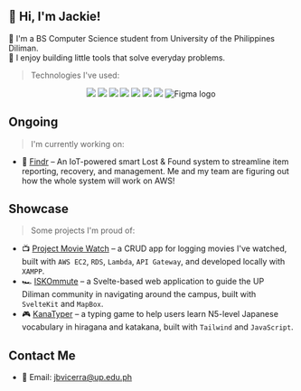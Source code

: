 ## 🌌 Hi, I'm Jackie!
🌻 I'm a BS Computer Science student from University of the Philippines Diliman.  
🔧 I enjoy building little tools that solve everyday problems. 
> Technologies I've used:
<p align="center">
  <img src="https://img.shields.io/badge/AWS-232F3E?style=for-the-badge&logo=amazonaws&logoColor=white" />
  <img src="https://img.shields.io/badge/Svelte-FF3E00?style=for-the-badge&logo=svelte&logoColor=white" />
  <img src="https://img.shields.io/badge/React-20232A?style=for-the-badge&logo=react&logoColor=61DAFB" />  
  <img src="https://img.shields.io/badge/Bootstrap-563D7C?style=for-the-badge&logo=bootstrap&logoColor=white" />
  <img src="https://img.shields.io/badge/Tailwind_CSS-38B2AC?style=for-the-badge&logo=tailwind-css&logoColor=white" />
  <img src="https://img.shields.io/badge/Mapbox-4264FB?style=for-the-badge&logo=mapbox&logoColor=white" />
  <img src="https://img.shields.io/badge/MySQL-005C84?style=for-the-badge&logo=mysql&logoColor=white" />
  <img src="https://img.shields.io/badge/Figma-000000?style=for-the-badge&logo=figma&logoColor=white" alt="Figma logo" />
</p>

## Ongoing
> I'm currently working on:
- 🧸 [Findr](#) – An IoT-powered smart Lost & Found system to streamline item reporting, recovery, and management. Me and my team are figuring out how the whole system will work on AWS!

## Showcase
> Some projects I'm proud of:
- 📺 [Project Movie Watch](https://moviewatch.cloud/Project-Movie-Watch/mymovies/login.php) – a CRUD app for logging movies I've watched, built with `AWS EC2`, `RDS`, `Lambda`, `API Gateway`, and developed locally with `XAMPP`.
- 🏎 [ISKOmmute](https://iskommute.vercel.app/) – a Svelte-based web application to guide the UP Diliman community in navigating around the campus, built with `SvelteKit` and `MapBox`.
- 🎮 [KanaTyper](https://kana-typer.vercel.app/) – a typing game to help users learn N5-level Japanese vocabulary in hiragana and katakana, built with `Tailwind` and `JavaScript`.


## Contact Me
- 📧 Email: jbvicerra@up.edu.ph
<!--
**derouru/derouru** is a ✨ _special_ ✨ repository because its `README.md` (this file) appears on your GitHub profile.

Here are some ideas to get you started:

- 🔭 I’m currently working on ...
- 🌱 I’m currently learning ...
- 👯 I’m looking to collaborate on ...
- 🤔 I’m looking for help with ...
- 💬 Ask me about ...
- 📫 How to reach me: ...
- 😄 Pronouns: ...
- ⚡ Fun fact: ...
-->
